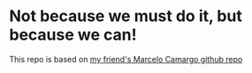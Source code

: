 # Not because we must do it, but because we can!  

This repo is based on [my friend's Marcelo Camargo github repo](https://github.com/haskellcamargo/because-we-can)  

